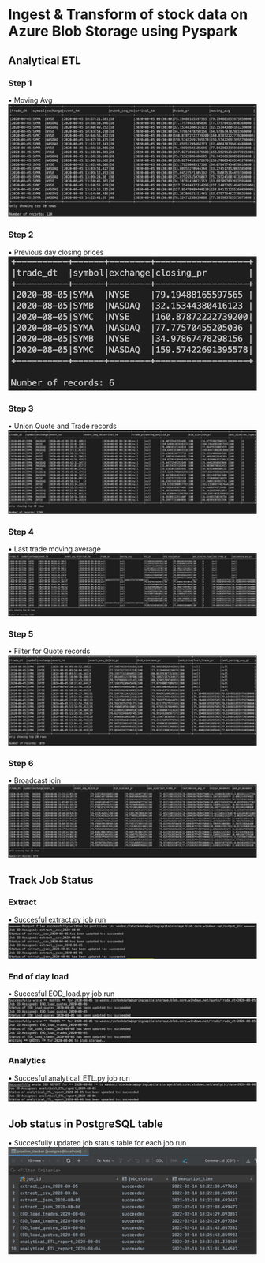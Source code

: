 # Ingest & Transform of stock data on Azure Blob Storage using Pyspark

## Analytical ETL

### Step 1
• Moving Avg
![step_1_moving_avg](/screenshots/step_1_moving_avg.png)


### Step 2
• Previous day closing prices  
![step_2_earlier_day_closing_pr](/screenshots/step_2_earlier_day_closing_pr.png)


### Step 3
• Union Quote and Trade records
![step_3_union_quote_trade](/screenshots/step_3_union_quote_trade.png)


### Step 4
• Last trade moving average
![step_4_last_trade_moving_avg](/screenshots/step_4_last_trade_moving_avg.png)


### Step 5
• Filter for Quote records
![step_5_filter_quote_records](/screenshots/step_5_filter_quote_records.png)


### Step 6
• Broadcast join 
![step_6_final_broadcast_join](/screenshots/step_6_final_broadcast_join.png)



## Track Job Status

### Extract
• Succesful extract.py job run
![extract_success](/screenshots/extract_success.png)


### End of day load
• Succesful EOD_load.py job run
![eod_quote](/screenshots/eod_quote.png)
![eod_trade_success](/screenshots/eod_trade_success.png)


### Analytics
• Succesful analytical_ETL.py job run
![analytics_success](/screenshots/analytics_success.png)


## Job status in PostgreSQL table
• Succesfully updated job status table for each job run
![job_tracker_postgres_table](/screenshots/job_tracker_postgres_table.png)



